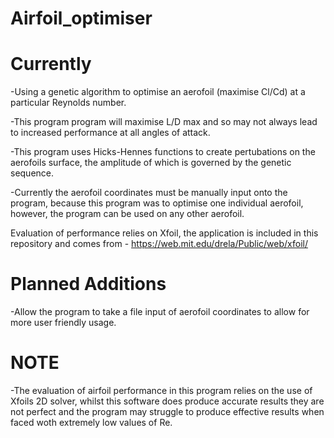 # Airfoil_optimiser
# Currently

-Using a genetic algorithm to optimise an aerofoil (maximise Cl/Cd) at a particular Reynolds number. 

-This program program will maximise L/D max and so may not always lead to increased performance at all angles of attack. 

-This program uses Hicks-Hennes functions to create pertubations on the aerofoils surface, the amplitude of which is governed by the genetic sequence.

-Currently the aerofoil coordinates must be manually input onto the program, because this program was to optimise one individual aerofoil, however, the program can be used on any other aerofoil. 

Evaluation of performance relies on Xfoil, the application is included in this repository and comes from - https://web.mit.edu/drela/Public/web/xfoil/

# Planned Additions

-Allow the program to take a file input of aerofoil coordinates to allow for more user friendly usage.

# NOTE

-The evaluation of airfoil performance in this program relies on the use of Xfoils 2D solver, whilst this software does produce accurate results they are not perfect and the program may struggle to produce effective results when faced woth extremely low values of Re.
